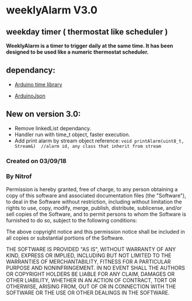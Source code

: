 # weeklyAlarm V3.0
## **weekday timer ( thermostat like scheduler )**


**WeeklyAlarm is a timer to trigger daily at the same time. It has been designed to be used like a numeric thermostat scheduler.**

## dependancy:

  - [Arduino time library](https://github.com/PaulStoffregen/Time)

  - [ArduinoJson](https://github.com/bblanchon/ArduinoJson)

##  New on version 3.0:
  - Remove linkedList dependancy.
  - Handler run with time_t object, faster execution.
  - Add print alarm by stream object reference:
  `void printAlarm(uint8_t, Stream&)  //alarm id, any class that inherit from stream`

  ### **Created on 03/09/18**
  ### **By Nitrof**

  Permission is hereby granted, free of charge, to any person obtaining a copy of
  this software and associated documentation files (the "Software"), to deal in
  the Software without restriction, including without limitation the rights to
  use, copy, modify, merge, publish, distribute, sublicense, and/or sell copies of
  the Software, and to permit persons to whom the Software is furnished to do so,
  subject to the following conditions:

  The above copyright notice and this permission notice shall be included in all
  copies or substantial portions of the Software.

  THE SOFTWARE IS PROVIDED "AS IS", WITHOUT WARRANTY OF ANY KIND, EXPRESS OR
  IMPLIED, INCLUDING BUT NOT LIMITED TO THE WARRANTIES OF MERCHANTABILITY, FITNESS
  FOR A PARTICULAR PURPOSE AND NONINFRINGEMENT. IN NO EVENT SHALL THE AUTHORS OR
  COPYRIGHT HOLDERS BE LIABLE FOR ANY CLAIM, DAMAGES OR OTHER LIABILITY, WHETHER
  IN AN ACTION OF CONTRACT, TORT OR OTHERWISE, ARISING FROM, OUT OF OR IN
  CONNECTION WITH THE SOFTWARE OR THE USE OR OTHER DEALINGS IN THE SOFTWARE.
